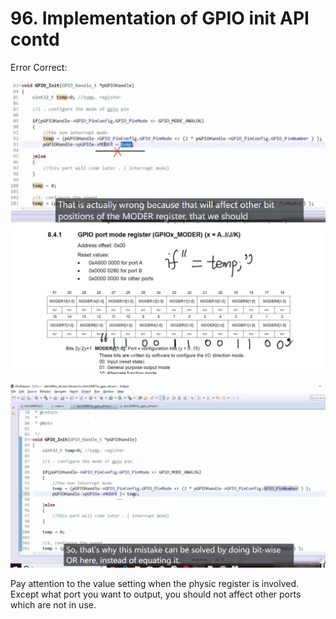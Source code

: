 # 96. Implementation of GPIO init API contd



Error Correct:

![01](https://github.com/knightsummon/Mastering-Microcontroller-and-Embedded-Driver-Development/blob/main/25.%20GPIO%20Driver%20API%20Implementation%20GPIO%20init%20and%20de-init/96.%20Implementation%20of%20GPIO%20init%20API%20contd.assets/01.jpg)

![02](https://github.com/knightsummon/Mastering-Microcontroller-and-Embedded-Driver-Development/blob/main/25.%20GPIO%20Driver%20API%20Implementation%20GPIO%20init%20and%20de-init/96.%20Implementation%20of%20GPIO%20init%20API%20contd.assets/02.jpg)

Pay attention to the value setting when the physic register is involved. Except what port you want to output, you should not affect other ports which are not in use.
